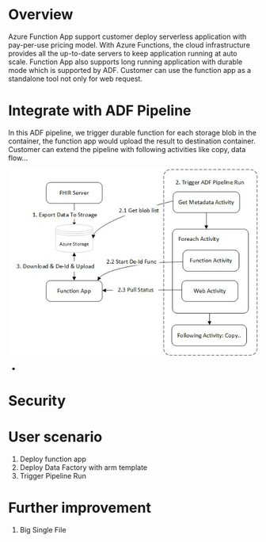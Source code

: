# Overview
Azure Function App support customer deploy serverless application with pay-per-use pricing model. With Azure Functions, the cloud infrastructure provides all the up-to-date servers to keep application running at auto scale. Function App also supports long running application with durable mode which is supported by ADF. Customer can use the function app as a standalone tool not only for web request. 

# Integrate with ADF Pipeline
In this ADF pipeline, we trigger durable function for each storage blob in the container, the function app would upload the result to destination container. Customer can extend the pipeline with following activities like copy, data flow... 

![ADF Flow.jpg](/.attachments/ADF%20Flow-7ebd3c80-ce3a-4af8-b76c-baaee97e494a.jpg)

- 

# Security

# User scenario
1. Deploy function app
2. Deploy Data Factory with arm template
3. Trigger Pipeline Run

# Further improvement
1. Big Single File